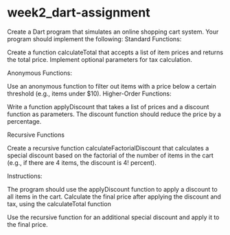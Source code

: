 # week2_dart-assignment

Create a Dart program that simulates an online shopping cart system. Your program should implement the following:
Standard Functions:


Create a function calculateTotal that accepts a list of item prices and returns the total price.
Implement optional parameters for tax calculation.


Anonymous Functions:

Use an anonymous function to filter out items with a price below a certain threshold (e.g., items under $10).
Higher-Order Functions:

Write a function applyDiscount that takes a list of prices and a discount function as parameters. The discount function should reduce the price by a percentage.


Recursive Functions

Create a recursive function calculateFactorialDiscount that calculates a special discount based on the factorial of the number of items in the cart (e.g., if there are 4 items, the discount is 4! percent).


Instructions:

The program should use the applyDiscount function to apply a discount to all items in the cart.
Calculate the final price after applying the discount and tax, using the calculateTotal function


Use the recursive function for an additional special discount and apply it to the final price.
